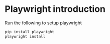 # Playwright introduction

Run the following to setup playwright

```bash
pip install playwright
playwright install
```